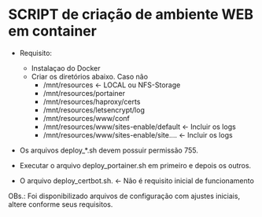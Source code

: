# SCRIPT de criação de ambiente WEB em container

* Requisito:
	* Instalaçao do Docker
	* Criar os diretórios abaixo. Caso não 
		* /mnt/resources                <- LOCAL ou NFS-Storage
		* /mnt/resources/portainer
		* /mnt/resources/haproxy/certs
		* /mnt/resources/letsencrypt/log
		* /mnt/resources/www/conf
		* /mnt/resources/www/sites-enable/default     <- Incluir os logs
		* /mnt/resources/www/sites-enable/site....    <- Incluir os logs


* Os arquivos deploy_*.sh devem possuir permissão 755.

* Executar o arquivo deploy_portainer.sh em primeiro e depois os outros.

* O arquivo deploy_certbot.sh.	<- Não é requisito inicial de funcionamento


OBs.: Foi disponibilizado arquivos de configuração com ajustes iniciais, altere conforme seus requisitos.
